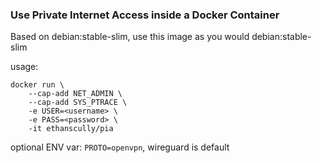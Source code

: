 ### Use Private Internet Access inside a Docker Container
Based on debian:stable-slim, use this image as you would debian:stable-slim

usage:
```Shell
docker run \
    --cap-add NET_ADMIN \
    --cap-add SYS_PTRACE \
    -e USER=<username> \
    -e PASS=<password> \
    -it ethanscully/pia
```

optional ENV var: `PROTO=openvpn`, wireguard is default